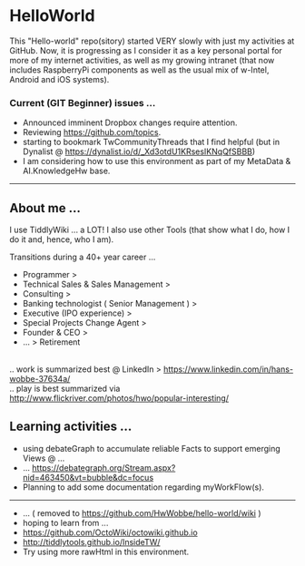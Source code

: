 # HelloWorld
This "Hello-world" repo(sitory) started VERY slowly with just my activities at GitHub.  Now, it is progressing as I consider it as a key personal portal for more of my internet activities, as well as my growing intranet (that now includes RaspberryPi components as well as the usual mix of w-Intel, Android and iOS systems).

<h3> Current (GIT Beginner) issues ... </h3>

* Announced imminent Dropbox changes require attention.
* Reviewing https://github.com/topics.
* starting to bookmark TwCommunityThreads that I find helpful (but in Dynalist @ https://dynalist.io/d/_Xd3otdU1KRsesIKNqQfSBBB)
* I am considering how to use this environment as part of my MetaData & AI.KnowledgeHw base.

<hr>
<h2> About me ...</h2>

I use TiddlyWiki ... a LOT!  I also use other Tools (that show what I do, how I do it and, hence, who I am).

Transitions during a 40+ year career ...

* Programmer >
* Technical Sales & Sales Management > 
* Consulting > 
* Banking technologist ( Senior Management ) > 
* Executive (IPO experience) > 
* Special Projects Change Agent >
* Founder & CEO >
* ... > Retirement

<br> .. work is summarized best @ LinkedIn > https://www.linkedin.com/in/hans-wobbe-37634a/
<br> .. play is best summarized via http://www.flickriver.com/photos/hwo/popular-interesting/

<h2> Learning activities ... </h2>

* using debateGraph to accumulate reliable Facts to support emerging Views @ ...
* ... https://debategraph.org/Stream.aspx?nid=463450&vt=bubble&dc=focus
* Planning to add some documentation regarding myWorkFlow(s).
<hr>

* ... ( removed to https://github.com/HwWobbe/hello-world/wiki )
* hoping to learn from ...
* https://github.com/OctoWiki/octowiki.github.io
* http://tiddlytools.github.io/InsideTW/
* Try using more rawHtml in this environment.
